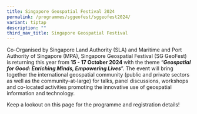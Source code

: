 ```yaml
---
title: Singapore Geospatial Festival 2024
permalink: /programmes/sggeofest/sggeofest2024/
variant: tiptap
description: ""
third_nav_title: Singapore Geospatial Festival
---
```

<p>Co-Organised by Singapore Land Authority (SLA) and Maritime and Port Authority
of Singapore (MPA), Singapore Geospatial Festival (SG GeoFest) is returning
this year from <strong>15 - 17 October 2024 </strong>with the theme “<strong><em>Geospatial for Good: Enriching Minds, Empowering Lives</em></strong>”.
The event will bring together the international geospatial community (public
and private sectors as well as the community-at-large) for talks, panel
discussions, workshops and co-located activities promoting the innovative
use of geospatial information and technology.</p>
<p>Keep a lookout on this page for the programme and registration details!</p>